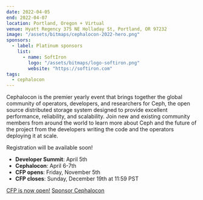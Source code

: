 ```yaml
---
date: 2022-04-05
end: 2022-04-07
location: Portland, Oregon + Virtual
venue: Hyatt Regency 375 NE Holladay St, Portland, OR 97232
image: "/assets/bitmaps/cephalocon-2022-hero.png"
sponsors:
  - label: Platinum sponsors
    list:
      - name: SoftIron
        logo: "/assets/bitmaps/logo-softiron.png"
        website: "https://softiron.com"
tags:
  - cephalocon
---
```


Cephalocon is the premier yearly event that brings together the global community of operators, developers, and researchers for Ceph, the open source distributed storage system designed to provide excellent performance, reliability, and scalability. Join new and existing community members from around the world to learn more about Ceph and the future of the project from the developers writing the code and the operators deploying it at scale.

Registration will be available soon!

- **Developer Summit**: April 5th
- **Cephalocon**: April 6-7th
- **CFP opens**: Friday, November 5th
- **CFP closes**: Sunday, December 19th at 11:59 PST

<a class="button" href="https://linuxfoundation.smapply.io/prog/cephalocon_2022/" rel="noreferrer noopener" target="_blank">CFP is now open!</a>
<a class="button" href="https://events.linuxfoundation.org/sponsor-ceph22" rel="noreferrer noopener" target="_blank">Sponsor Cephalocon</a>
